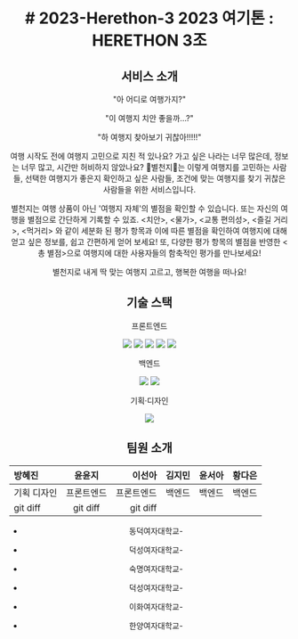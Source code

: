<div align=center>
<h1># 2023-Herethon-3
2023 여기톤 : HERETHON 3조</h1>

<h2>서비스 소개</h2>

"아 어디로 여행가지?"

"이 여행지 치안 좋을까...?"

"하 여행지 찾아보기 귀찮아!!!!!"

여행 시작도 전에 여행지 고민으로 지친 적 있나요? 가고 싶은 나라는 너무 많은데, 정보는 너무 많고, 시간만 허비하지 않았나요? 🌟별천지🌟는 이렇게 여행지를 고민하는 사람들, 선택한 여행지가 좋은지 확인하고 싶은 사람들, 조건에 맞는 여행지를 찾기 귀찮은 사람들을 위한 서비스입니다.

별천지는 여행 상품이 아닌 '여행지 자체'의 별점을 확인할 수 있습니다. 또는 자신의 여행을 별점으로 간단하게 기록할 수 있죠.
<치안>, <물가>, <교통 편의성>, <즐길 거리>, <먹거리> 와 같이 세분화 된 평가 항목과 이에 따른 별점을 확인하여 여행지에 대해 얻고 싶은 정보를, 쉽고 간편하게 얻어 보세요! 또, 다양한 평가 항목의 별점을 반영한 <총 별점>으로 여행지에 대한 사용자들의 함축적인 평가를 만나보세요!

별천지로 내게 딱 맞는 여행지 고르고, 행복한 여행을 떠나요!

<h2>기술 스택</h2>

프론트엔드 

<img src="https://img.shields.io/badge/html5-%23E34F26.svg?&style=for-the-badge&logo=html5&logoColor=white" /> <img src="https://img.shields.io/badge/css3-%231572B6.svg?&style=for-the-badge&logo=css3&logoColor=white" /> <img src="https://img.shields.io/badge/javascript-%23F7DF1E.svg?&style=for-the-badge&logo=javascript&logoColor=black" />  <img src="https://img.shields.io/badge/jquery-%230769AD.svg?&style=for-the-badge&logo=jquery&logoColor=white" /> <img src="https://img.shields.io/badge/google%20maps-%234285F4.svg?&style=for-the-badge&logo=google%20maps&logoColor=white" />

백엔드

<img src="https://img.shields.io/badge/google%20maps-%234285F4.svg?&style=for-the-badge&logo=google%20maps&logoColor=white" />  <img src="https://img.shields.io/badge/sqlite-%23003B57.svg?&style=for-the-badge&logo=sqlite&logoColor=white" />

기획·디자인

<img src="https://img.shields.io/badge/figma-%23F24E1E.svg?&style=for-the-badge&logo=figma&logoColor=white" />


<h2>팀원 소개</h2>

| 방혜진 | 윤윤지 | 이선아 | 김지민 | 윤서아 | 황다은 |
| :----------- | :------------: | ------------: |:----------- | :------------: | ------------: |
| 기획 디자인   |   프론트엔드   |    프론트엔드 |  백엔드   |  백엔드  |   백엔드 |
| git diff     |    git diff    |      git diff |


- 동덕여자대학교-  

- 덕성여자대학교- 

- 숙명여자대학교- 

- 덕성여자대학교- 

- 이화여자대학교- 

- 한양여자대학교-  
</div>
